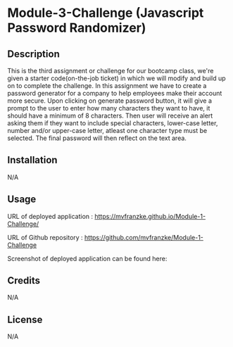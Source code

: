 # Module-3-Challenge (Javascript Password Randomizer)
## Description
This is the third assignment or challenge for our bootcamp class, we're given a starter code(on-the-job ticket) in which we will modify and build up on to complete the challenge. In this assignment we have to create a password generator for a company to help employees make their account more secure. Upon clicking on generate password button, it will give a prompt to the user to enter how many characters they want to have, it should have a minimum of 8 characters. Then user will receive an alert asking them if they want to include special characters, lower-case letter, number and/or upper-case letter, atleast one character type must be selected. The final password will then reflect on the text area.

## Installation
N/A

## Usage
URL of deployed application : https://mvfranzke.github.io/Module-1-Challenge/

URL of Github repository : https://github.com/mvfranzke/Module-1-Challenge

Screenshot of deployed application can be found here:

## Credits
N/A

## License
N/A